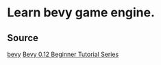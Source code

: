 # Learn bevy game engine.

## Source

[bevy](https://bevyengine.org/)
[Bevy 0.12 Beginner Tutorial Series](https://youtu.be/B6ZFuYYZCSY)